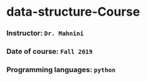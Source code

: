 # data-structure-Course


### Instructor: `Dr. Mahnini`

### Date of course: `Fall 2019`

### Programming languages: `python`

